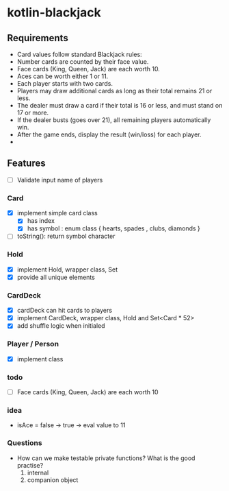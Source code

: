 # kotlin-blackjack

## Requirements

- Card values follow standard Blackjack rules:
- Number cards are counted by their face value.
- Face cards (King, Queen, Jack) are each worth 10.
- Aces can be worth either 1 or 11.
- Each player starts with two cards.
- Players may draw additional cards as long as their total remains 21 or less.
- The dealer must draw a card if their total is 16 or less, and must stand on 17 or more.
- If the dealer busts (goes over 21), all remaining players automatically win.
- After the game ends, display the result (win/loss) for each player.
- 
## Features
- [ ] Validate input name of players

### Card
- [x] implement simple card class
  - [x] has index
  - [x] has symbol : enum class { hearts, spades , clubs, diamonds }
- [ ] toString(): return symbol character

### Hold
- [x] implement Hold, wrapper class, Set<Card>
- [x] provide all unique elements

### CardDeck
- [x] cardDeck can hit cards to players
- [x] implement CardDeck, wrapper class, Hold and Set<Card * 52> 
- [x] add shuffle logic when initialed

### Player / Person
- [x] implement class

### todo
- [ ] Face cards (King, Queen, Jack) are each worth 10

### idea
- isAce = false -> true  -> eval value to 11

### Questions
- How can we make testable private functions? What is the good practise?
  1. internal
  2. companion object
